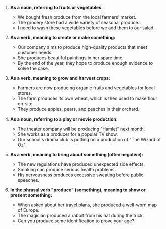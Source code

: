 1. **As a noun, referring to fruits or vegetables:**
   - We bought fresh produce from the local farmers' market.
   - The grocery store had a wide variety of seasonal produce.
   - I need to wash these vegetables before we add them to our salad.

2. **As a verb, meaning to create or make something:**
   - Our company aims to produce high-quality products that meet customer needs.
   - She produces beautiful paintings in her spare time.
   - By the end of the year, they hope to produce enough evidence to solve the case.

3. **As a verb, meaning to grow and harvest crops:**
   - Farmers are now producing organic fruits and vegetables for local stores.
   - The farm produces its own wheat, which is then used to make flour on-site.
   - They produce apples, pears, and peaches in their orchard.

4. **As a noun, referring to a play or movie production:**
   - The theater company will be producing "Hamlet" next month.
   - She works as a producer for a popular TV show.
   - Our school's drama club is putting on a production of "The Wizard of Oz".

5. **As a verb, meaning to bring about something (often negative):**
   - The new regulations have produced unexpected side effects.
   - Smoking can produce serious health problems.
   - His nervousness produces excessive sweating before public speeches.

6. **In the phrasal verb "produce" (something), meaning to show or present something:**
   - When asked about her travel plans, she produced a well-worn map of Europe.
   - The magician produced a rabbit from his hat during the trick.
   - Can you produce some identification to prove your age?